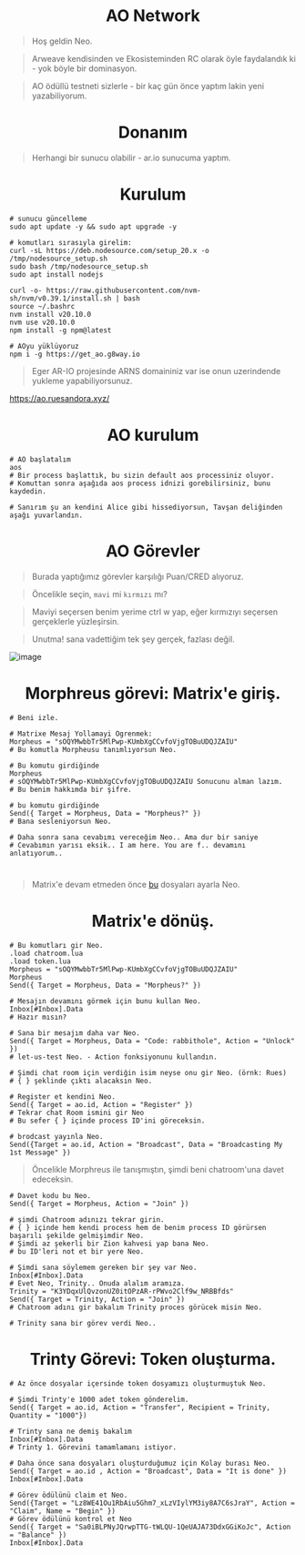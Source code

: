 <h1 align="center"> AO Network </h1>

> Hoş geldin Neo.

> Arweave kendisinden ve Ekosisteminden RC olarak öyle faydalandık ki - yok böyle bir dominasyon.

> AO ödüllü testneti sizlerle - bir kaç gün önce yaptım lakin yeni yazabiliyorum.


<h1 align="center"> Donanım </h1>

> Herhangi bir sunucu olabilir - ar.io sunucuma yaptım.

<h1 align="center"> Kurulum </h1>

```console
# sunucu güncelleme
sudo apt update -y && sudo apt upgrade -y

# komutları sırasıyla girelim:
curl -sL https://deb.nodesource.com/setup_20.x -o /tmp/nodesource_setup.sh
sudo bash /tmp/nodesource_setup.sh
sudo apt install nodejs

curl -o- https://raw.githubusercontent.com/nvm-sh/nvm/v0.39.1/install.sh | bash
source ~/.bashrc
nvm install v20.10.0
nvm use v20.10.0
npm install -g npm@latest

# AOyu yüklüyoruz
npm i -g https://get_ao.g8way.io
```

> Eger AR-IO projesinde ARNS domaininiz var ise onun uzerindende yukleme yapabiliyorsunuz.

https://ao.ruesandora.xyz/

<h1 align="center"> AO kurulum </h1>

```console
# AO başlatalım
aos
# Bir process başlattık, bu sizin default aos processiniz oluyor.
# Komuttan sonra aşağıda aos process idnizi gorebilirsiniz, bunu kaydedin.

# Sanırım şu an kendini Alice gibi hissediyorsun, Tavşan deliğinden aşağı yuvarlandın.
```

<h1 align="center"> AO Görevler </h1>

> Burada yaptığımız görevler karşılığı Puan/CRED alıyoruz.

> Öncelikle seçin, `mavi` mi `kırmızı` mı?

> Maviyi seçersen benim yerime ctrl w yap, eğer kırmızıyı seçersen gerçeklerle yüzleşirsin.

> Unutma! sana vadettiğim tek şey gerçek, fazlası değil.

![image](https://github.com/ruesandora/AO/assets/101149671/64034e80-1798-4434-8cd5-44e9ca0bf4a3)

<h1 align="center"> Morphreus görevi: Matrix'e giriş. </h1>

```console
# Beni izle.

# Matrixe Mesaj Yollamayi Ogrenmek:
Morpheus = "sOQYMwbbTr5MlPwp-KUmbXgCCvfoVjgTOBuUDQJZAIU"
# Bu komutla Morpheusu tanımlıyorsun Neo.

# Bu komutu girdiğinde
Morpheus
# sOQYMwbbTr5MlPwp-KUmbXgCCvfoVjgTOBuUDQJZAIU Sonucunu alman lazım.
# Bu benim hakkımda bir şifre.

# bu komutu girdiğinde
Send({ Target = Morpheus, Data = "Morpheus?" })
# Bana sesleniyorsun Neo.

# Daha sonra sana cevabımı vereceğim Neo.. Ama dur bir saniye
# Cevabımın yarısı eksik.. I am here. You are f.. devamını anlatıyorum..
```

#

> Matrix'e devam etmeden önce [bu](https://github.com/ruesandora/AO/blob/main/chatroom.md) dosyaları ayarla Neo.

<h1 align="center"> Matrix'e dönüş. </h1>

```console
# Bu komutları gir Neo.
.load chatroom.lua
.load token.lua
Morpheus = "sOQYMwbbTr5MlPwp-KUmbXgCCvfoVjgTOBuUDQJZAIU"
Morpheus
Send({ Target = Morpheus, Data = "Morpheus?" })

# Mesajın devamını görmek için bunu kullan Neo.
Inbox[#Inbox].Data
# Hazır mısın?

# Sana bir mesajım daha var Neo.
Send({ Target = Morpheus, Data = "Code: rabbithole", Action = "Unlock" })
# let-us-test Neo. - Action fonksiyonunu kullandın.

# Şimdi chat room için verdiğin isim neyse onu gir Neo. (örnk: Rues)
# { } şeklinde çıktı alacaksın Neo.

# Register et kendini Neo.
Send({ Target = ao.id, Action = "Register" })
# Tekrar chat Room ismini gir Neo
# Bu sefer { } içinde process ID'ini göreceksin.

# brodcast yayınla Neo.
Send({Target = ao.id, Action = "Broadcast", Data = "Broadcasting My 1st Message" })
```

> Öncelikle Morphreus ile tanışmıştın, şimdi beni chatroom'una davet edeceksin.

```console
# Davet kodu bu Neo.
Send({ Target = Morpheus, Action = "Join" })

# şimdi Chatroom adınızı tekrar girin.
# { } içinde hem kendi process hem de benim process ID görürsen başarılı şekilde gelmişimdir Neo.
# Şimdi az şekerli bir Zion kahvesi yap bana Neo.
# bu ID'leri not et bir yere Neo.

# Şimdi sana söylemem gereken bir şey var Neo.
Inbox[#Inbox].Data 
# Evet Neo, Trinity.. Onuda alalım aramıza.
Trinity = "K3YDqxUlQvzonUZ0itOPzAR-rPWvo2Clf9w_NRBBfds"
Send({ Target = Trinity, Action = "Join" })
# Chatroom adını gir bakalım Trinity proces görücek misin Neo.

# Trinity sana bir görev verdi Neo..
````

<h1 align="center"> Trinty Görevi: Token oluşturma. </h1>


```console
# Az önce dosyalar içersinde token dosyamızı oluşturmuştuk Neo.

# Şimdi Trinty'e 1000 adet token gönderelim.
Send({ Target = ao.id, Action = "Transfer", Recipient = Trinity, Quantity = "1000"})

# Trinty sana ne demiş bakalım
Inbox[#Inbox].Data 
# Trinty 1. Görevini tamamlamanı istiyor.

# Daha önce sana dosyaları oluşturduğumuz için Kolay burası Neo.
Send({ Target = ao.id , Action = "Broadcast", Data = "It is done" })
Inbox[#Inbox].Data 

# Görev ödülünü claim et Neo.
Send({Target = "Lz8WE41Ou1RbAiu5Ghm7_xLzVIylYM3iy8A7C6sJraY", Action = "Claim", Name = "Begin" })
# Görev ödülünü kontrol et Neo
Send({ Target = "Sa0iBLPNyJQrwpTTG-tWLQU-1QeUAJA73DdxGGiKoJc", Action = "Balance" })
Inbox[#Inbox].Data 








